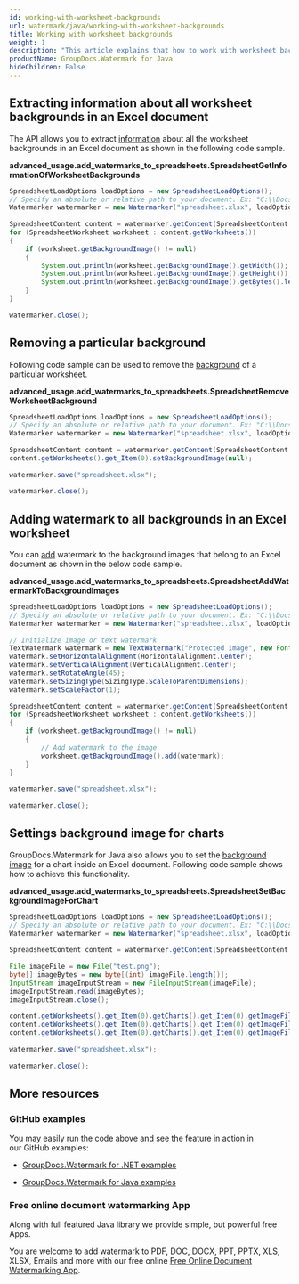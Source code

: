 ```yaml
---
id: working-with-worksheet-backgrounds
url: watermark/java/working-with-worksheet-backgrounds
title: Working with worksheet backgrounds
weight: 1
description: "This article explains that how to work with worksheet backgrounds while using GroupDocs watermarking Java API"
productName: GroupDocs.Watermark for Java
hideChildren: False
---
```

## Extracting information about all worksheet backgrounds in an Excel document

The API allows you to extract [information](https://reference.groupdocs.com/watermark/java/com.groupdocs.watermark.contents/SpreadsheetWorksheet#getBackgroundImage()) about all the worksheet backgrounds in an Excel document as shown in the following code sample.

**advanced\_usage.add\_watermarks\_to\_spreadsheets.SpreadsheetGetInformationOfWorksheetBackgrounds**

```java
SpreadsheetLoadOptions loadOptions = new SpreadsheetLoadOptions();                                               
// Specify an absolute or relative path to your document. Ex: "C:\\Docs\\spreadsheet.xlsx"
Watermarker watermarker = new Watermarker("spreadsheet.xlsx", loadOptions);                             
                                                                                                                 
SpreadsheetContent content = watermarker.getContent(SpreadsheetContent.class);                                   
for (SpreadsheetWorksheet worksheet : content.getWorksheets())                                                   
{                                                                                                                
    if (worksheet.getBackgroundImage() != null)                                                                  
    {                                                                                                            
        System.out.println(worksheet.getBackgroundImage().getWidth());                                           
        System.out.println(worksheet.getBackgroundImage().getHeight());                                          
        System.out.println(worksheet.getBackgroundImage().getBytes().length);                                    
    }                                                                                                            
}                                                                                                                
                                                                                                                 
watermarker.close();                                                                                             
```

## Removing a particular background

Following code sample can be used to remove the [background](https://reference.groupdocs.com/watermark/java/com.groupdocs.watermark.contents/SpreadsheetWorksheet#getBackgroundImage()) of a particular worksheet.

**advanced\_usage.add\_watermarks\_to\_spreadsheets.SpreadsheetRemoveWorksheetBackground**

```java
SpreadsheetLoadOptions loadOptions = new SpreadsheetLoadOptions();                                               
// Specify an absolute or relative path to your document. Ex: "C:\\Docs\\spreadsheet.xlsx"
Watermarker watermarker = new Watermarker("spreadsheet.xlsx", loadOptions);                             
                                                                                                                 
SpreadsheetContent content = watermarker.getContent(SpreadsheetContent.class);                                   
content.getWorksheets().get_Item(0).setBackgroundImage(null);                                                    
                                                                                                                 
watermarker.save("spreadsheet.xlsx");                                                                  
                                                                                                                 
watermarker.close();                                                                                             
```

## Adding watermark to all backgrounds in an Excel worksheet

You can [add](https://reference.groupdocs.com/watermark/java/com.groupdocs.watermark.contents/WatermarkableImage#add(com.groupdocs.watermark.Watermark)) watermark to the background images that belong to an Excel document as shown in the below code sample.

**advanced\_usage.add\_watermarks\_to\_spreadsheets.SpreadsheetAddWatermarkToBackgroundImages**

```java
SpreadsheetLoadOptions loadOptions = new SpreadsheetLoadOptions();                                               
// Specify an absolute or relative path to your document. Ex: "C:\\Docs\\spreadsheet.xlsx"
Watermarker watermarker = new Watermarker("spreadsheet.xlsx", loadOptions);                             
                                                                                                                 
// Initialize image or text watermark                                                                            
TextWatermark watermark = new TextWatermark("Protected image", new Font("Arial", 8));                            
watermark.setHorizontalAlignment(HorizontalAlignment.Center);                                                    
watermark.setVerticalAlignment(VerticalAlignment.Center);                                                        
watermark.setRotateAngle(45);                                                                                    
watermark.setSizingType(SizingType.ScaleToParentDimensions);                                                     
watermark.setScaleFactor(1);                                                                                     
                                                                                                                 
SpreadsheetContent content = watermarker.getContent(SpreadsheetContent.class);                                   
for (SpreadsheetWorksheet worksheet : content.getWorksheets())                                                   
{                                                                                                                
    if (worksheet.getBackgroundImage() != null)                                                                  
    {                                                                                                            
        // Add watermark to the image                                                                            
        worksheet.getBackgroundImage().add(watermark);                                                           
    }                                                                                                            
}                                                                                                                
                                                                                                                 
watermarker.save("spreadsheet.xlsx");                                                                  
                                                                                                                 
watermarker.close();                                                                                             
```

## Settings background image for charts

GroupDocs.Watermark for Java also allows you to set the [background image](https://reference.groupdocs.com/watermark/java/com.groupdocs.watermark.contents/SpreadsheetChart#getImageFillFormat()) for a chart inside an Excel document. Following code sample shows how to achieve this functionality.

**advanced\_usage.add\_watermarks\_to\_spreadsheets.SpreadsheetSetBackgroundImageForChart**

```java
SpreadsheetLoadOptions loadOptions = new SpreadsheetLoadOptions();                                                                                 
// Specify an absolute or relative path to your document. Ex: "C:\\Docs\\spreadsheet.xlsx"                                  
Watermarker watermarker = new Watermarker("spreadsheet.xlsx", loadOptions);                                                               
                                                                                                                                                   
SpreadsheetContent content = watermarker.getContent(SpreadsheetContent.class);                                                                     
                                                                                                                                                   
File imageFile = new File("test.png");                                                                                                      
byte[] imageBytes = new byte[(int) imageFile.length()];                                                                                            
InputStream imageInputStream = new FileInputStream(imageFile);                                                                                     
imageInputStream.read(imageBytes);                                                                                                                 
imageInputStream.close();                                                                                                                          
                                                                                                                                                   
content.getWorksheets().get_Item(0).getCharts().get_Item(0).getImageFillFormat().setBackgroundImage(new SpreadsheetWatermarkableImage(imageBytes));
content.getWorksheets().get_Item(0).getCharts().get_Item(0).getImageFillFormat().setTransparency(0.5);                                             
content.getWorksheets().get_Item(0).getCharts().get_Item(0).getImageFillFormat().setTileAsTexture(true);                                           
                                                                                                                                                   
watermarker.save("spreadsheet.xlsx");                                                                                                    
                                                                                                                                                   
watermarker.close();                                                                                                                               
```

## More resources

### GitHub examples

You may easily run the code above and see the feature in action in our GitHub examples:

*   [GroupDocs.Watermark for .NET examples](https://github.com/groupdocs-watermark/GroupDocs.Watermark-for-.NET)
    
*   [GroupDocs.Watermark for Java examples](https://github.com/groupdocs-watermark/GroupDocs.Watermark-for-Java)
    

### Free online document watermarking App

Along with full featured Java library we provide simple, but powerful free Apps.

You are welcome to add watermark to PDF, DOC, DOCX, PPT, PPTX, XLS, XLSX, Emails and more with our free online [Free Online Document Watermarking App](https://products.groupdocs.app/watermark).

